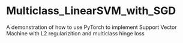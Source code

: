 # Multiclass_LinearSVM_with_SGD
A demonstration of how to use PyTorch to implement Support Vector Machine with L2 regularizition and multiclass hinge loss
